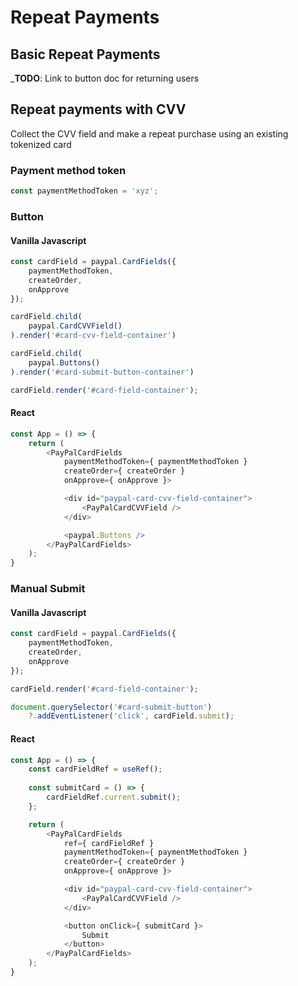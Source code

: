 # Repeat Payments

## Basic Repeat Payments

___TODO__: Link to button doc for returning users

## Repeat payments with CVV

Collect the CVV field and make a repeat purchase using an existing tokenized card

### Payment method token

```javascript
const paymentMethodToken = 'xyz';
```

### Button

#### Vanilla Javascript

```javascript
const cardField = paypal.CardFields({
    paymentMethodToken,
    createOrder,
    onApprove
});

cardField.child(
    paypal.CardCVVField()
).render('#card-cvv-field-container')

cardField.child(
    paypal.Buttons()
).render('#card-submit-button-container')

cardField.render('#card-field-container');
```

#### React

```javascript
const App = () => {
    return (
        <PayPalCardFields
            paymentMethodToken={ paymentMethodToken }
            createOrder={ createOrder }
            onApprove={ onApprove }>

            <div id="paypal-card-cvv-field-container">
                <PayPalCardCVVField />
            </div>

            <paypal.Buttons />
        </PayPalCardFields>
    );
}
```

### Manual Submit

#### Vanilla Javascript

```javascript
const cardField = paypal.CardFields({
    paymentMethodToken,
    createOrder,
    onApprove
});

cardField.render('#card-field-container');

document.querySelector('#card-submit-button')
    ?.addEventListener('click', cardField.submit);
```

#### React

```javascript
const App = () => {
    const cardFieldRef = useRef();
    
    const submitCard = () => {
        cardFieldRef.current.submit();
    };

    return (
        <PayPalCardFields
            ref={ cardFieldRef }
            paymentMethodToken={ paymentMethodToken }
            createOrder={ createOrder }
            onApprove={ onApprove }>

            <div id="paypal-card-cvv-field-container">
                <PayPalCardCVVField />
            </div>

            <button onClick={ submitCard }>
                Submit
            </button>
        </PayPalCardFields>
    );
}
```